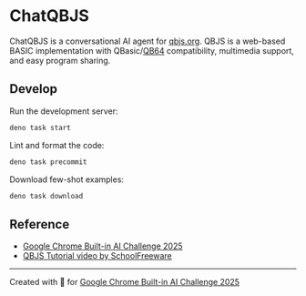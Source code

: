 # ChatQBJS

ChatQBJS is a conversational AI agent for [qbjs.org](https://qbjs.org/). QBJS is
a web-based BASIC implementation with QBasic/[QB64](https://qb64.com/)
compatibility, multimedia support, and easy program sharing.

## Develop

Run the development server:

```sh
deno task start
```

Lint and format the code:

```sh
deno task precommit
```

Download few-shot examples:

```sh
deno task download
```

## Reference

- [Google Chrome Built-in AI Challenge 2025](https://googlechromeai2025.devpost.com/)
- [QBJS Tutorial video by SchoolFreeware](https://youtu.be/qWBCI62FlBE)

---

Created with 🤖 for
[Google Chrome Built-in AI Challenge 2025](https://googlechromeai2025.devpost.com/)
